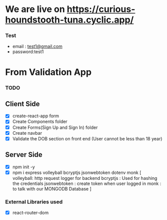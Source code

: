 # We are live on https://curious-houndstooth-tuna.cyclic.app/

### Test 
* email : test1@gmail.com
* password:test1

# From Validation App

### TODO

## Client Side

- [x] create-react-app form
- [x] Create Components folder
- [x] Create Forms(Sign Up and Sign In) folder
- [x] Create navbar
- [x] Validate the DOB section on front end
      (User cannot be less than 18 year)

## Server Side

- [x] npm init -y
- [x] npm i express volleyball bcryptjs jsonwebtoken dotenv monk
  [
  volleyball: http request logger for backend
  bcryptjs : Used for hashing the credentials
  jsonwebtoken : create token when user logged in
  monk : to talk with our MONGODB Database
  ]

### External Libraries used

- [x] react-router-dom
